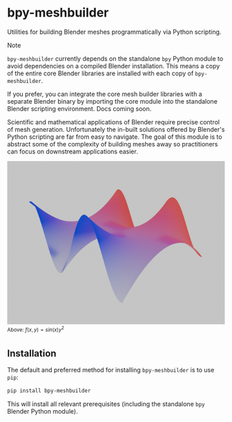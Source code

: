 # bpy-meshbuilder

Utilities for building Blender meshes programmatically via Python scripting.

> [!NOTE]
> `bpy-meshbuilder` currently depends on the standalone `bpy` Python module to avoid dependencies on a compiled Blender installation. This means a copy of the entire core Blender libraries are installed with each copy of `bpy-meshbuilder`.
> 
> If you prefer, you can integrate the core mesh builder libraries with a separate Blender binary by importing the core module into the standalone Blender scripting environment. Docs coming soon.

Scientific and mathematical applications of Blender require precise control of mesh generation. Unfortunately the in-built solutions offered by Blender's Python scripting are far from easy to navigate. The goal of this module is to abstract some of the complexity of building meshes away so practitioners can focus on downstream applications easier.

![Image of a multicolored 3D surface showcasing the capabilities of the `bpy-meshbuilder` library](media/waves.png)
<sup>Above: $f(x, y) = sin(x)y^2$</sup>


## Installation

The default and preferred method for installing `bpy-meshbuilder` is to use `pip`:

```sh
pip install bpy-meshbuilder
```

This will install all relevant prerequisites (including the standalone `bpy` Blender Python module).